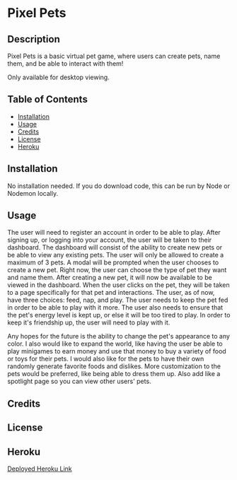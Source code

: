 # Pixel Pets

## Description

Pixel Pets is a basic virtual pet game, where users can create pets, name them, and be able to interact with them!

Only available for desktop viewing.

## Table of Contents

- [Installation](#installation)
- [Usage](#usage)
- [Credits](#credits)
- [License](#license)
- [Heroku](#heroku)

## Installation

No installation needed. If you do download code, this can be run by Node or Nodemon locally.

## Usage

The user will need to register an account in order to be able to play. After signing up, or logging into your account, the user will be taken to their dashboard. The dashboard will consist of the ability to create new pets or be able to view any existing pets. The user will only be allowed to create a maximum of 3 pets. A modal will be prompted when the user chooses to create a new pet. Right now, the user can choose the type of pet they want and name them. After creating a new pet, it will now be available to be viewed in the dashboard. When the user clicks on the pet, they will be taken to a page specifically for that pet and interactions. The user, as of now, have three choices: feed, nap, and play. The user needs to keep the pet fed in order to be able to play with it more. The user also needs to ensure that the pet's energy level is kept up, or else it will be too tired to play. In order to keep it's friendship up, the user will need to play with it.

Any hopes for the future is the ability to change the pet's appearance to any color. I also would like to expand the world, like having the user be able to play minigames to earn money and use that money to buy a variety of food or toys for their pets. I would also like for the pets to have their own randomly generate favorite foods and dislikes. More customization to the pets would be preferred, like being able to dress them up. Also add like a spotlight page so you can view other users' pets.

## Credits

## License

## Heroku

[Deployed Heroku Link](https://pixel-pets-8842a450b767.herokuapp.com/)
